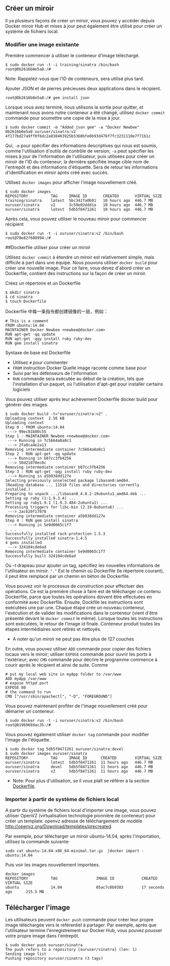 ## Créer un miroir

Il ya plusieurs façons de créer un miroir, vous pouvez y accéder depuis Docker miroir Hub et mises à jour peut également être utilisé pour créer un système de fichiers local.

### Modifier une image existante
Première commencer à utiliser le conteneur d'image téléchargé.
```
$ sudo docker run -t -i training/sinatra /bin/bash
root@0b2616b0e5a8:/#
```
Note: Rappelez-vous que l'ID de conteneurs, sera utilisé plus tard.

Ajouter JSON et de pierres précieuses deux applications dans le récipient.
```
root@0b2616b0e5a8:/# gem install json
```
Lorsque vous avez terminé, nous utilisons la sortie pour quitter, et maintenant nous avons notre conteneur a été changé,
utilisez `docker commit` commande pour soumettre une copie de la mise à jour.
```
$ sudo docker commit -m "Added json gem" -a "Docker Newbee" 0b2616b0e5a8 ouruser/sinatra:v2
4f177bd27a9ff0f6dc2a830403925b5360bfe0b93d476f7fc3231110e7f71b1c
```
Qui, `-m` pour spécifier des informations descriptives qui nous est soumis, comme l'utilisation d'outils de contrôle de version;
`-a` peut spécifier les mises à jour de l'information de l'utilisateur, puis utilisées pour créer un miroir de l'ID du conteneur;
la dernière spécifiée image cible nom de l'entrepôt et des informations d'étiquette. Sera de retour les informations d'identification en miroir après créé avec succès.

Utilisez `docker images` pour afficher l'image nouvellement créé.
```
$ sudo docker images
REPOSITORY          TAG     IMAGE ID       CREATED       VIRTUAL SIZE
training/sinatra    latest  5bc342fa0b91   10 hours ago  446.7 MB
ouruser/sinatra     v2      3c59e02ddd1a   10 hours ago  446.7 MB
ouruser/sinatra     latest  5db5f8471261   10 hours ago  446.7 MB
```
Après cela, vous pouvez utiliser le nouveau miroir pour commencer récipient
```
$ sudo docker run -t -i ouruser/sinatra:v2 /bin/bash
root@78e82f680994:/#
```

##Dockerfile utiliser pour créer un miroir

Utilisez `docker commit` à étendre un miroir est relativement simple, mais difficile à part dans une équipe.
Nous pouvons utiliser `docker build` pour créer une nouvelle image.
Pour ce faire, vous devez d'abord créer un Dockerfile, contient des instructions sur la façon de créer un miroir.

Créez un répertoire et un Dockerfile
```
$ mkdir sinatra
$ cd sinatra
$ touch Dockerfile
```
Dockerfile 中每一条指令都创建镜像的一层，例如：
```
# This is a comment
FROM ubuntu:14.04
MAINTAINER Docker Newbee <newbee@docker.com>
RUN apt-get -qq update
RUN apt-get -qqy install ruby ruby-dev
RUN gem install sinatra
```
Syntaxe de base est Dockerfile

* Utilisez `#` pour commenter
* `FROM` instruction Docker Quelle image raconte comme base pour
* Suivi par les défenseurs de l'information
* `RUN` commande sera exécutée au début de la création, tels que l'installation d'un paquet, où l'utilisation d'apt-get pour installer certains logiciels

Vous pouvez utiliser après leur achèvement Dockerfile docker build pour générer des images.
```
$ sudo docker build -t="ouruser/sinatra:v2" .
Uploading context  2.56 kB
Uploading context
Step 0 : FROM ubuntu:14.04
 ---> 99ec81b80c55
Step 1 : MAINTAINER Newbee <newbee@docker.com>
 ---> Running in 7c5664a8a0c1
 ---> 2fa8ca4e2a13
Removing intermediate container 7c5664a8a0c1
Step 2 : RUN apt-get -qq update
 ---> Running in b07cc3fb4256
 ---> 50d21070ec0c
Removing intermediate container b07cc3fb4256
Step 3 : RUN apt-get -qqy install ruby ruby-dev
 ---> Running in a5b038dd127e
Selecting previously unselected package libasan0:amd64.
(Reading database ... 11518 files and directories currently installed.)
Preparing to unpack .../libasan0_4.8.2-19ubuntu1_amd64.deb ...
Setting up ruby (1:1.9.3.4) ...
Setting up ruby1.9.1 (1.9.3.484-2ubuntu1) ...
Processing triggers for libc-bin (2.19-0ubuntu6) ...
 ---> 2acb20f17878
Removing intermediate container a5b038dd127e
Step 4 : RUN gem install sinatra
 ---> Running in 5e9d0065c1f7
. . .
Successfully installed rack-protection-1.5.3
Successfully installed sinatra-1.4.5
4 gems installed
 ---> 324104cde6ad
Removing intermediate container 5e9d0065c1f7
Successfully built 324104cde6ad
```
Où -t drapeau pour ajouter un tag, spécifiez les nouvelles informations de l'utilisateur en miroir. 
`"."` Est le chemin où Dockerfile (le répertoire courant), il peut être remplacé par un chemin en béton de Dockerfile.

Vous pouvez voir le processus de construction pour effectuer des opérations. Ce est la première chose à faire est de télécharger ce contenu Dockerfile,
parce que toutes les opérations doivent être effectuées en conformité avec Dockerfile.
Ensuite, Dockfile les instructions sont exécutées une par une.
Chaque étape crée un nouveau conteneur, l'exécution et de valider les modifications dans le conteneur (vient d'être présenté devant le `docker commit` le même).
Lorsque toutes les instructions sont exécutées, le retour de l'image id finale. Conteneur produit toutes les étapes intermédiaires sont retirés et nettoyés.

* A noter qu'un miroir ne peut pas être plus de 127 couches

En outre, vous pouvez utiliser `ADD` commande pour copier des fichiers locaux vers le miroir;
utiliser `EXPOSE` commande pour ouvrir les ports à l'extérieur;
avec `CMD` commande pour décrire le programme commence à courir après le récipient et ainsi de suite. Comme
```
# put my local web site in myApp folder to /var/www
ADD myApp /var/www
# expose httpd port
EXPOSE 80
# the command to run
CMD ["/usr/sbin/apachectl", "-D", "FOREGROUND"]
```

Vous pouvez maintenant profiter de l'image nouvellement créé pour démarrer un conteneur.
```
$ sudo docker run -t -i ouruser/sinatra:v2 /bin/bash
root@8196968dac35:/#
```
Vous pouvez également utiliser `docker tag` commande pour modifier l'image de l'étiquette.
```
$ sudo docker tag 5db5f8471261 ouruser/sinatra:devel
$ sudo docker images ouruser/sinatra
REPOSITORY          TAG     IMAGE ID      CREATED        VIRTUAL SIZE
ouruser/sinatra     latest  5db5f8471261  11 hours ago   446.7 MB
ouruser/sinatra     devel   5db5f8471261  11 hours ago   446.7 MB
ouruser/sinatra     v2      5db5f8471261  11 hours ago   446.7 MB
```

* Note: Pour plus d'utilisation, se il vous plaît se référer à la section [Dockerfile](../dockerfile/README.md).

### Importer à partir de système de fichiers local

A partir du système de fichiers local d'importer une image, vous pouvez utiliser OpenVZ (virtualisation technologie pionnière de conteneur)
pour créer un template: openvz adresse de téléchargement de modèle http://openvz.org/Download/templates/precreated.

Par exemple, pour télécharger un miroir ubuntu-14.04, après l'importation, utilisez la commande suivante:
```
sudo cat ubuntu-14.04-x86_64-minimal.tar.gz  |docker import - ubuntu:14.04
```
Puis voir les images nouvellement importées.
```
docker images
REPOSITORY          TAG                 IMAGE ID            CREATED             VIRTUAL SIZE
ubuntu              14.04               05ac7c0b9383        17 seconds ago      215.5 MB
```

## Télécharger l'image

Les utilisateurs peuvent `docker push` commande pour créer leur propre image téléchargée vers le référentiel à partager.
Par exemple, après que l'utilisateur termine l'enregistrement sur Docker Hub, vous pouvez pousser votre propre image dans l'entrepôt.
```
$ sudo docker push ouruser/sinatra
The push refers to a repository [ouruser/sinatra] (len: 1)
Sending image list
Pushing repository ouruser/sinatra (3 tags)
```
